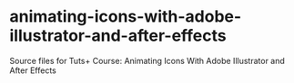 # animating-icons-with-adobe-illustrator-and-after-effects
Source files for Tuts+ Course: Animating Icons With Adobe Illustrator and After Effects
